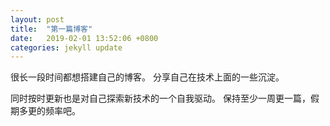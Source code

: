 ```yaml
---
layout: post
title:  "第一篇博客"
date:   2019-02-01 13:52:06 +0800
categories: jekyll update
---
```


很长一段时间都想搭建自己的博客。
分享自己在技术上面的一些沉淀。

同时按时更新也是对自己探索新技术的一个自我驱动。
保持至少一周更一篇，假期多更的频率吧。
